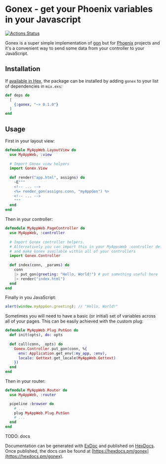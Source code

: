 # Gonex - get your Phoenix variables in your Javascript

[![Actions Status](https://github.com/nmbrone/gonex/workflows/Elixir/badge.svg?branch=master)](https://github.com/nmbrone/gonex/actions)

Gonex is a super simple implementation of [gon](https://github.com/gazay/gon) but for [Phoenix](https://www.phoenixframework.org/) 
projects and it's a convenient way to send some data from your controller to your JavaScript.

## Installation

If [available in Hex](https://hex.pm/docs/publish), the package can be installed
by adding `gonex` to your list of dependencies in `mix.exs`:

```elixir
def deps do
  [
    {:gonex, "~> 0.1.0"}
  ]
end
```

## Usage

First in your layout view:

```elixir
defmodule MyAppWeb.LayoutView do
  use MyAppWeb, :view
  
  # Import Gonex view helpers
  import Gonex.View
  
  def render("app.html", assigns) do
    ~E"""
    <!-- ... -->
    <%= render_gon(assigns.conn, "myAppGon") %>
    <!-- ... -->
    """
  end
end
```

Then in your controller:

```elixir
defmodule MyAppWeb.PageController do
  use MyAppWeb, :controller
  
  # Import Gonex controller helpers.
  # Alternatively you can import this in your MyAppsWeb :controller definition 
  # and make Gonex available within all of your controllers
  import Gonex.Controller
  
  def index(conn, _params) do
    conn
    |> put_gon(greeting: "Hello, World!") # put something useful here
    |> render("index.html")
  end
end
```

Finally in you JavaScript:

```javascript
alert(window.myAppGon.greeting); // "Hello, World!"
```

Sometimes you will need to have a basic (or initial) set of variables across all of your pages. 
This can be easily achieved with the custom plug:

```elixir
defmodule MyAppWeb.Plug.PutGon do
  def init(opts), do: opts
  
  def call(conn, _opts) do
    Gonex.Controller.put_gon(conn, %{
      env: Application.get_env(:my_app, :env),
      locale: Gettext.get_locale(MyAppWeb.Gettext)
    })
  end
end
```

Then in your router:

```elixir
defmodule MyAppWeb.Router do
  use MyAppWeb, :router

  pipeline :browser do
    # ...
    plug MyAppWeb.Plug.PutGon
    # ...
  end
end
```

TODO: docs

Documentation can be generated with [ExDoc](https://github.com/elixir-lang/ex_doc)
and published on [HexDocs](https://hexdocs.pm). Once published, the docs can
be found at [https://hexdocs.pm/gonex](https://hexdocs.pm/gonex).

